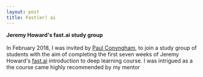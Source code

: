 ```yaml
---
layout: post
title: Fast(er) ai
---
```


**Jeremy Howard's fast.ai study group** <br /> <br /> In February 2018, I was invited by [Paul Conyngham](https://twitter.com/paul_conyngham), to join a study group of students with the aim of completing the first seven weeks of Jeremy Howard's [fast.ai](http://course.fast.ai/start.html) introduction to deep learning course. I was intrigued as a the course came highly recommended by my mentor 
